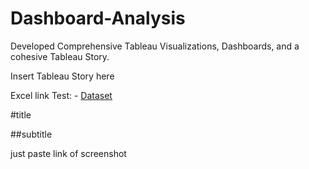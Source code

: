 # Dashboard-Analysis
Developed Comprehensive Tableau Visualizations, Dashboards, and a cohesive Tableau Story.

Insert Tableau Story here

Excel link Test: - <a href="https://github.com/Dchau51/Dashboard-Analysis/blob/main/Sample-Superstore.xlsx">Dataset</a>

#title

##subtitle

just paste link of screenshot
